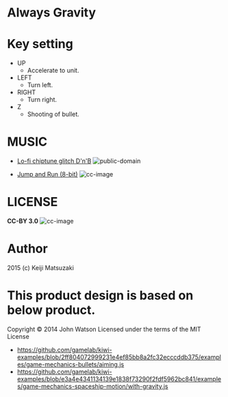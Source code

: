 # Always Gravity

# Key setting

- UP
  - Accelerate to unit.
- LEFT
  - Turn left.
- RIGHT
  - Turn right.
- Z
  - Shooting of bullet.

# MUSIC

- [Lo-fi chiptune glitch D'n'B](http://opengameart.org/content/lo-fi-chiptune-glitch-dnb)
![public-domain](http://i.creativecommons.org/p/zero/1.0/88x31.png)

- [Jump and Run (8-bit)](http://opengameart.org/content/jump-and-run-8-bit)
![cc-image](https://i.creativecommons.org/l/by/3.0/88x31.png)


# LICENSE

**CC-BY 3.0**
![cc-image](https://i.creativecommons.org/l/by/3.0/88x31.png)

# Author
2015 (c) Keiji Matsuzaki

# This product design is based on below product.

Copyright © 2014 John Watson
Licensed under the terms of the MIT License

- https://github.com/gamelab/kiwi-examples/blob/2ff804072999231e4ef85bb8a2fc32ecccddb375/examples/game-mechanics-bullets/aiming.js
- https://github.com/gamelab/kiwi-examples/blob/e3a4e4341134139e1838f73290f2fdf5962bc841/examples/game-mechanics-spaceship-motion/with-gravity.js
